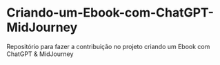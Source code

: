 # Criando-um-Ebook-com-ChatGPT-MidJourney
Repositório para fazer a contribuição no projeto criando um Ebook com ChatGPT &amp; MidJourney
